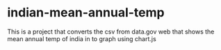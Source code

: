 # indian-mean-annual-temp
This is a project that converts the csv from data.gov web that shows the mean annual temp of india in to graph using chart.js
